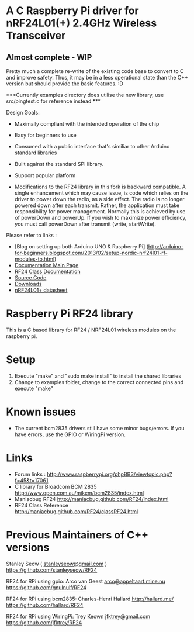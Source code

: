 # A C Raspberry Pi driver for nRF24L01(+) 2.4GHz Wireless Transceiver

Almost complete - WIP
---
Pretty much a complete re-write of the existing code base to convert to C and improve safety. Thus, it may be in a less operational state than the C++ version but should provide the basic features. :D

***Currently examples directory does utilise the new library, use src/pingtest.c for reference instead ***

Design Goals: 

* Maximally compliant with the intended operation of the chip
* Easy for beginners to use
* Consumed with a public interface that's similiar to other Arduino standard libraries
* Built against the standard SPI library. 
* Support popular platform

* Modifications to the RF24 library in this fork is backward compatible. A single
  enhancement which may cause issue, is code which relies on the driver to power down the
  radio, as a side effect. The radio is no longer powered down after each transmit. Rather,
  the application must take responsibility for power management. Normally this is
  achieved by use of powerDown and powerUp. If you wish to maximize power efficiency,
  you must call powerDown after transmit (write, startWrite).

Please refer to links :

* [Blog on setting up both Arduino UNO & Raspberry Pi] (http://arduino-for-beginners.blogspot.com/2013/02/setup-nordic-nrf24l01-rf-modules-to.html)
* [Documentation Main Page](http://maniacbug.github.com/RF24)
* [RF24 Class Documentation](http://maniacbug.github.com/RF24/classRF24.html)
* [Source Code](https://github.com/maniacbug/RF24)
* [Downloads](https://github.com/maniacbug/RF24/archives/master)
* [nRF24L01+ datasheet](http://www.nordicsemi.com/eng/nordic/download_resource/8765/2/27999719 )




Raspberry Pi RF24 library
===========================

This is a C based library for RF24 / NRF24L01 wireless modules on the raspberry pi.

Setup
=====
1. Execute "make" and "sudo make install" to install the shared libraries
2. Change to examples folder, change to the correct connected pins and execute "make"


Known issues
============
- The current bcm2835 drivers still have some minor bugs/errors. If you have errors, use the GPIO or WiringPi version.


Links 
=====
- Forum links : http://www.raspberrypi.org/phpBB3/viewtopic.php?f=45&t=17061
- C library for Broadcom BCM 2835 http://www.open.com.au/mikem/bcm2835/index.html
- Maniacbug RF24 http://maniacbug.github.com/RF24/index.html
- RF24 Class Reference http://maniacbug.github.com/RF24/classRF24.html


Previous Maintainers of C++ versions
=======
Stanley Seow ( stanleyseow@gmail.com )
https://github.com/stanleyseow/RF24

RF24 for RPi using gpio:
Arco van Geest <arco@appeltaart.mine.nu> 
https://github.com/gnulnulf/RF24

RF24 for RPi using bcm2835:
Charles-Henri Hallard http://hallard.me/ 
https://github.com/hallard/RF24

RF24 for RPi using WiringPi:
Trey Keown <jfktrey@gmail.com>
https://github.com/jfktrey/RF24
